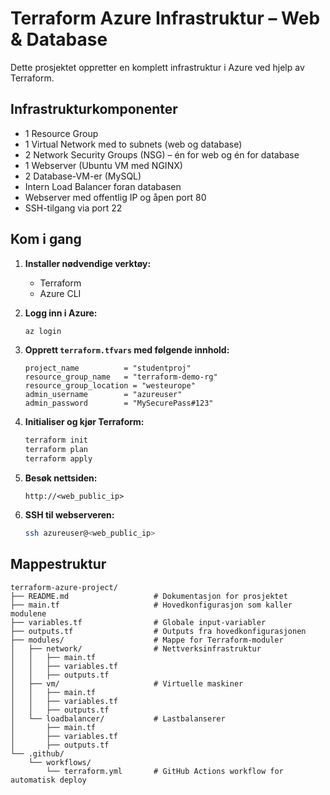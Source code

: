 # Terraform Azure Infrastruktur – Web & Database

Dette prosjektet oppretter en komplett infrastruktur i Azure ved hjelp av Terraform.

## Infrastrukturkomponenter

- 1 Resource Group
- 1 Virtual Network med to subnets (web og database)
- 2 Network Security Groups (NSG) – én for web og én for database
- 1 Webserver (Ubuntu VM med NGINX)
- 2 Database-VM-er (MySQL)
- Intern Load Balancer foran databasen
- Webserver med offentlig IP og åpen port 80
- SSH-tilgang via port 22

## Kom i gang

1. **Installer nødvendige verktøy:**
   - Terraform
   - Azure CLI

2. **Logg inn i Azure:**
   ```bash
   az login
   ```

3. **Opprett `terraform.tfvars` med følgende innhold:**

   ```hcl
   project_name          = "studentproj"
   resource_group_name   = "terraform-demo-rg"
   resource_group_location = "westeurope"
   admin_username        = "azureuser"
   admin_password        = "MySecurePass#123"
   ```

4. **Initialiser og kjør Terraform:**

   ```bash
   terraform init
   terraform plan
   terraform apply
   ```

5. **Besøk nettsiden:**
   ```text
   http://<web_public_ip>
   ```

6. **SSH til webserveren:**
   ```bash
   ssh azureuser@<web_public_ip>
   ```

## Mappestruktur

```
terraform-azure-project/
├── README.md                   # Dokumentasjon for prosjektet
├── main.tf                     # Hovedkonfigurasjon som kaller modulene
├── variables.tf                # Globale input-variabler
├── outputs.tf                  # Outputs fra hovedkonfigurasjonen
├── modules/                    # Mappe for Terraform-moduler
│   ├── network/                # Nettverksinfrastruktur
│   │   ├── main.tf
│   │   ├── variables.tf
│   │   ├── outputs.tf
│   ├── vm/                     # Virtuelle maskiner
│   │   ├── main.tf
│   │   ├── variables.tf
│   │   ├── outputs.tf
│   └── loadbalancer/           # Lastbalanserer
│       ├── main.tf
│       ├── variables.tf
│       ├── outputs.tf
└── .github/
    └── workflows/
        └── terraform.yml       # GitHub Actions workflow for automatisk deploy
```